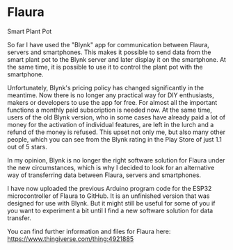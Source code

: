 # Flaura
Smart Plant Pot

So far I have used the "Blynk" app for communication between Flaura, servers and smartphones. This makes it possible to send data from the smart plant pot to the Blynk server and later display it on the smartphone. At the same time, it is possible to use it to control the plant pot with the smartphone.

Unfortunately, Blynk's pricing policy has changed significantly in the meantime. Now there is no longer any practical way for DIY enthusiasts, makers or developers to use the app for free. For almost all the important functions a monthly paid subscription is needed now. At the same time, users of the old Blynk version, who in some cases have already paid a lot of money for the activation of individual features, are left in the lurch and a refund of the money is refused. This upset not only me, but also many other people, which you can see from the Blynk rating in the Play Store of just 1.1 out of 5 stars.

In my opinion, Blynk is no longer the right software solution for Flaura under the new circumstances, which is why I decided to look for an alternative way of transferring data between Flaura, servers and smartphones.

I have now uploaded the previous Arduino program code for the ESP32 microcontroller of Flaura to GitHub. It is an unfinished version that was designed for use with Blynk. But it might still be useful for some of you if you want to experiment a bit until I find a new software solution for data transfer.

You can find further information and files for Flaura here:
https://www.thingiverse.com/thing:4921885
